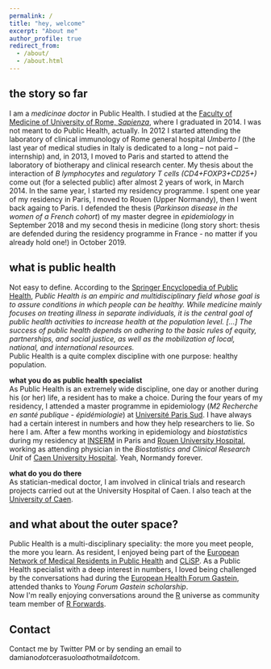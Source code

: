 ```yaml
---
permalink: /
title: "hey, welcome"
excerpt: "About me"
author_profile: true
redirect_from: 
  - /about/
  - /about.html
---
```


the story so far
------
I am a *medicinae doctor* in Public Health. I studied at the [Faculty of Medicine of University of Rome, *Sapienza*](https://web.uniroma1.it/medeodonto/en), where I graduated in 2014. I was not meant to do Public Health, actually. In 2012 I started attending the laboratory of clinical immunology of Rome general hospital *Umberto I* (the last year of medical studies in Italy is dedicated to a long – not paid – internship) and, in 2013, I moved to Paris and started to attend the laboratory of biotherapy and clinical research center. My thesis about the interaction of *B lymphocytes* and *regulatory T cells (CD4+FOXP3+CD25+)* come out (for a selected public) after almost 2 years of work, in March 2014. In the same year, I started my residency programme. I spent one year of my residency in Paris, I moved to Rouen (Upper Normandy), then I went back againg to Paris. I defended the thesis (*Parkinson disease in the women of a French cohort*) of my master degree in *epidemiology* in September 2018 and my second thesis in medicine (long story short: thesis are defended during the residency programme in France - no matter if you already hold one!) in October 2019. 

what is public health
------
Not easy to define. According to the [Springer Encyclopedia of Public Health](https://link.springer.com/referenceworkentry/10.1007%2F978-1-4020-5614-7_723), *Public Health is an empiric and multidisciplinary field whose goal is to assure conditions in which people can be healthy. While medicine mainly focuses on treating illness in separate individuals, it is the central goal of public health activities to increase health at the population level. [...] The success of public health depends on adhering to the basic rules of equity, partnerships, and social justice, as well as the mobilization of local, national, and international resources.*  
Public Health is a quite complex discipline with one purpose: healthy population.  

**what you do as public health specialist**  
As Public Health is an extremely wide discipline, one day or another during his (or her) life, a resident has to make a choice. During the four years of my residency, I attended a master programme in epidemiology (*M2 Recherche en santé publique - épidémiologie*) at [Université Paris Sud](https://www.universite-paris-saclay.fr/en). I have always had a certain interest in numbers and how they help researchers to lie. So here I am. After a few months working in epidemiology and *biostatistics* during my residency at [INSERM](https://www.inserm.fr/) in Paris and [Rouen University Hospital](https://www.chu-rouen.fr/), working as attending physician in the *Biostatistics and Clinical Research Unit* of [Caen University Hospital](https://www.chu-caen.fr/). Yeah, Normandy forever.

**what do you do there**  
As statician-medical doctor, I am involved in clinical trials and research projects carried out at the University Hospital of Caen. I also teach at the [University of Caen](http://www.unicaen.fr/).   

and what about the outer space?
------
Public Health is a multi-disciplinary speciality: the more you meet people, the more you learn. As resident, I enjoyed being part of the [European Network of Medical Residents in Public Health](https://www.euronetmrph.org) and [CLiSP](https://clisp.fr/). As a Public Health specialist with a deep interest in numbers, I loved being challenged by the conversations had during the [European Health Forum Gastein](https://www.ehfg.org/), attended thanks to *Young Forum Gastein scholarship*.  
Now I'm really enjoying conversations around the [R](https://cran.r-project.org/) universe as community team member of [R Forwards](https://forwards.github.io/).

Contact
------
Contact me by Twitter PM or by sending an email to damiano*dot*cerasuolo*at*hotmail*dot*com.
